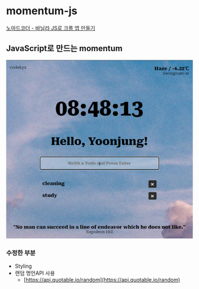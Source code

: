 # momentum-js

[노마드코더 - 바닐라 JS로 크롬 앱 만들기](https://nomadcoders.co/javascript-for-beginners/lobby)

## JavaScript로 만드는 momentum

![](./img/og_img.PNG)

### 수정한 부분

- Styling
- 랜덤 명언API 사용
  - [https://api.quotable.io/random](https://api.quotable.io/random)
